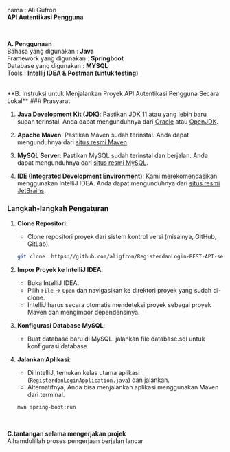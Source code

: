 nama : Ali Gufron
<br/>
**API Autentikasi Pengguna**

<br/> 

**A. Penggunaan**
<br/>
   Bahasa yang digunakan : **Java**
   <br/>
   Framework yang digunakan : **Springboot**
   <br/>
   Database yang digunakan : **MYSQL**<br/>
   Tools : **Intellij IDEA & Postman (untuk testing)**
   
<br/>
**B. Instruksi untuk Menjalankan Proyek API Autentikasi Pengguna Secara Lokal**
### Prasyarat

1. **Java Development Kit (JDK)**: Pastikan JDK 11 atau yang lebih baru sudah terinstal. Anda dapat mengunduhnya dari [Oracle](https://www.oracle.com/java/technologies/javase-downloads.html) atau [OpenJDK](https://openjdk.java.net/install/).

2. **Apache Maven**: Pastikan Maven sudah terinstal. Anda dapat mengunduhnya dari [situs resmi Maven](https://maven.apache.org/download.cgi).

3. **MySQL Server**: Pastikan MySQL sudah terinstal dan berjalan. Anda dapat mengunduhnya dari [situs resmi MySQL](https://dev.mysql.com/downloads/mysql/).

4. **IDE (Integrated Development Environment)**: Kami merekomendasikan menggunakan IntelliJ IDEA. Anda dapat mengunduhnya dari [situs resmi JetBrains](https://www.jetbrains.com/idea/download/).

### Langkah-langkah Pengaturan

1. **Clone Repositori**:
   - Clone repositori proyek dari sistem kontrol versi (misalnya, GitHub, GitLab).
   ```bash
   git clone  https://github.com/aligfron/RegisterdanLogin-REST-API-sederhana-.git
   ```

2. **Impor Proyek ke IntelliJ IDEA**:
   - Buka IntelliJ IDEA.
   - Pilih `File` -> `Open` dan navigasikan ke direktori proyek yang sudah di-clone.
   - IntelliJ harus secara otomatis mendeteksi proyek sebagai proyek Maven dan mengimpor dependensinya.

3. **Konfigurasi Database MySQL**:
   - Buat database baru di MySQL.
jalankan file database.sql untuk konfigurasi database


4. **Jalankan Aplikasi**:
   - Di IntelliJ, temukan kelas utama aplikasi (`RegisterdanLoginApplication.java`) dan jalankan.
   - Alternatifnya, Anda bisa menjalankan aplikasi menggunakan Maven dari terminal.
   ```bash
   mvn spring-boot:run
   ```

   <br/>
**C.tantangan selama mengerjakan projek**<br/>
Alhamdulillah proses pengerjaan berjalan lancar
